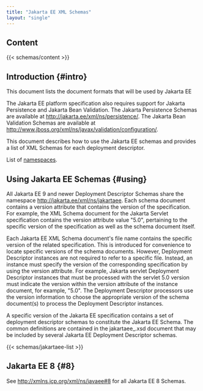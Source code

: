 ```yaml
---
title: "Jakarta EE XML Schemas"
layout: "single"
---
```


## Content

{{< schemas/content >}}

## Introduction {#intro}

This document lists the document formats that will be used by Jakarta EE

The Jakarta EE platform specification also requires support for Jakarta Persistence and Jakarta Bean Validation. The Jakarta Persistence Schemas are available at http://jakarta.ee/xml/ns/persistence/. The Jakarta Bean Validation Schemas are available at http://www.jboss.org/xml/ns/javax/validation/configuration/.

This document describes how to use the Jakarta EE schemas and provides a list of XML Schemas for each deployment descriptor.

List of [namespaces](../../../schemas/).

## Using Jakarta EE Schemas {#using}

All Jakarta EE 9 and newer Deployment Descriptor Schemas share the namespace http://jakarta.ee/xml/ns/jakartaee. Each schema document contains a version attribute that contains the version of the specification. For example, the XML Schema document for the Jakarta Servlet specification contains the version attribute value "5.0", pertaining to the specific version of the specification as well as the schema document itself.

Each Jakarta EE XML Schema document's file name contains the specific version of the related specification. This is introduced for convenience to locate specific versions of the schema documents. However, Deployment Descriptor instances are not required to refer to a specific file. Instead, an instance must specify the version of the corresponding specification by using the version attribute. For example, Jakarta servlet Deployment Descriptor instances that must be processed with the servlet 5.0 version must indicate the version within the version attribute of the instance document, for example, "5.0". The Deployment Descriptor processors use the version information to choose the appropriate version of the schema document(s) to process the Deployment Descriptor instances.

A specific version of the Jakarta EE specification contains a set of deployment descriptor schemas to constitute the Jakarta EE Schema. The common definitions are contained in the jakartaee_<version>.xsd document that may be included by several Jakarta EE Deployment Descriptor schemas.

{{< schemas/jakartaee-list >}}

## Jakarta EE 8 {#8}

See <a href="http://xmlns.jcp.org/xml/ns/javaee#8">http://xmlns.jcp.org/xml/ns/javaee#8</a> for all Jakarta EE 8 Schemas.